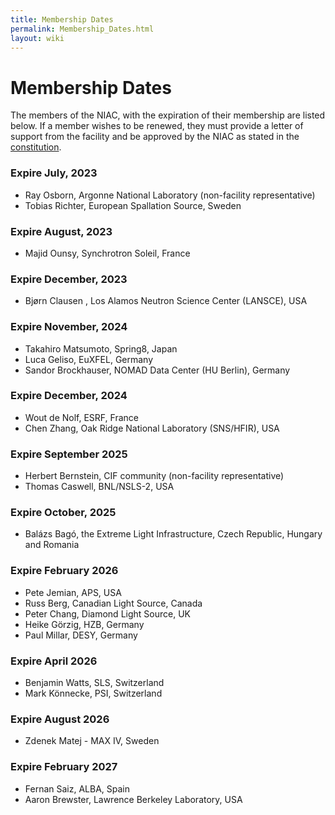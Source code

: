 ```yaml
---
title: Membership Dates
permalink: Membership_Dates.html
layout: wiki
---
```

Membership Dates
================

The members of the NIAC, with the expiration of their membership are
listed below. If a member wishes to be renewed, they must provide a
letter of support from the facility and be approved by the NIAC as
stated in the [constitution](NIAC.html "wikilink").




### Expire July, 2023
-   Ray Osborn,  Argonne National Laboratory (non-facility representative)
-   Tobias Richter, European Spallation Source, Sweden

### Expire August, 2023
-   Majid Ounsy, Synchrotron Soleil, France

### Expire December, 2023
-   Bjørn Clausen , Los Alamos Neutron Science Center (LANSCE), USA

### Expire November, 2024
-   Takahiro Matsumoto, Spring8, Japan
-   Luca Geliso, EuXFEL, Germany
-   Sandor Brockhauser, NOMAD Data Center (HU Berlin), Germany

### Expire December, 2024
-   Wout de Nolf, ESRF, France
-   Chen Zhang, Oak Ridge National Laboratory (SNS/HFIR), USA

### Expire September 2025

-   Herbert Bernstein, CIF community (non-facility representative)
-   Thomas Caswell, BNL/NSLS-2, USA

### Expire October, 2025

-   Balázs Bagó, the Extreme Light Infrastructure, Czech Republic, Hungary and Romania

### Expire February 2026

-   Pete Jemian, APS, USA
-   Russ Berg, Canadian Light Source, Canada
-   Peter Chang, Diamond Light Source, UK
-   Heike Görzig, HZB, Germany
-   Paul Millar, DESY, Germany

### Expire April 2026

-   Benjamin Watts, SLS, Switzerland
-   Mark Könnecke, PSI, Switzerland

### Expire August 2026

-   Zdenek Matej - MAX IV, Sweden

### Expire February 2027

-   Fernan Saiz, ALBA, Spain
-   Aaron Brewster, Lawrence Berkeley Laboratory, USA

